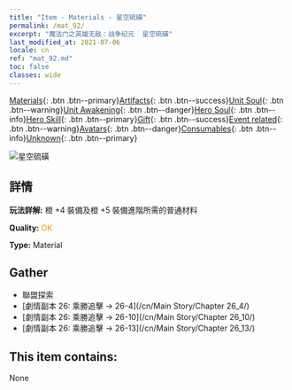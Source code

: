```yaml
---
title: "Item - Materials - 星空硫磺"
permalink: /mat_92/
excerpt: "魔法门之英雄无敌：战争纪元  星空硫磺"
last_modified_at: 2021-07-06
locale: cn
ref: "mat_92.md"
toc: false
classes: wide
---
```

 [Materials](/ItemsCN/){: .btn .btn--primary}[Artifacts](/ItemsCN/Artifacts/){: .btn .btn--success}[Unit Soul](/ItemsCN/UnitSoul/){: .btn .btn--warning}[Unit Awakening](/ItemsCN/UnitAwakening/){: .btn .btn--danger}[Hero Soul](/ItemsCN/HeroSoul/){: .btn .btn--info}[Hero Skill](/ItemsCN/HeroSkill/){: .btn .btn--primary}[Gift](/ItemsCN/Gift/){: .btn .btn--success}[Event related](/ItemsCN/Events/){: .btn .btn--warning}[Avatars](/ItemsCN/Avatars/){: .btn .btn--danger}[Consumables](/ItemsCN/Consumables/){: .btn .btn--info}[Unknown](/ItemsCN/Unknown/){: .btn .btn--primary}

 ![星空硫磺](/images/t/i_cailiao_liuhuang3.png)

## 詳情
 **玩法詳解:** 橙 +4 裝備及橙 +5 裝備進階所需的普通材料

 **Quality:** <span style="color: #FF8C00">OK</span>

 **Type:** Material

## Gather

*    聯盟探索 
*    [劇情副本 26: 乘勝追擊 -> 26-4](/cn/Main Story/Chapter 26_4/) 
*    [劇情副本 26: 乘勝追擊 -> 26-10](/cn/Main Story/Chapter 26_10/) 
*    [劇情副本 26: 乘勝追擊 -> 26-13](/cn/Main Story/Chapter 26_13/) 

## This item contains:

  None

